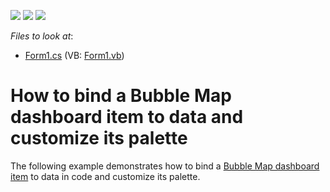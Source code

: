 <!-- default badges list -->
![](https://img.shields.io/endpoint?url=https://codecentral.devexpress.com/api/v1/VersionRange/128580743/15.1.3%2B)
[![](https://img.shields.io/badge/Open_in_DevExpress_Support_Center-FF7200?style=flat-square&logo=DevExpress&logoColor=white)](https://supportcenter.devexpress.com/ticket/details/T119682)
[![](https://img.shields.io/badge/📖_How_to_use_DevExpress_Examples-e9f6fc?style=flat-square)](https://docs.devexpress.com/GeneralInformation/403183)
<!-- default badges end -->
<!-- default file list -->
*Files to look at*:

* [Form1.cs](./CS/Dashboard_CreateBubbleMap/Form1.cs) (VB: [Form1.vb](./VB/Dashboard_CreateBubbleMap/Form1.vb))
<!-- default file list end -->
# How to bind a Bubble Map dashboard item to data and customize its palette


The following example demonstrates how to bind a <a href="https://documentation.devexpress.com/#Dashboard/CustomDocument16505">Bubble Map dashboard item</a> to data in code and customize its palette.

<br/>



